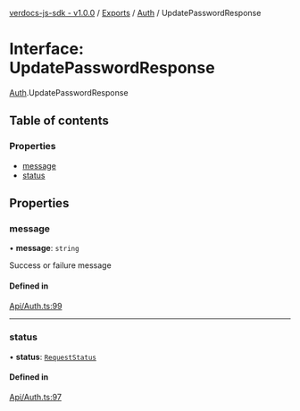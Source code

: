 [verdocs-js-sdk - v1.0.0](../README.md) / [Exports](../modules.md) / [Auth](../modules/Auth.md) / UpdatePasswordResponse

# Interface: UpdatePasswordResponse

[Auth](../modules/Auth.md).UpdatePasswordResponse

## Table of contents

### Properties

- [message](Auth.UpdatePasswordResponse.md#message)
- [status](Auth.UpdatePasswordResponse.md#status)

## Properties

### message

• **message**: `string`

Success or failure message

#### Defined in

[Api/Auth.ts:99](https://github.com/Verdocs/js-sdk/blob/a85c709/src/Api/Auth.ts#L99)

___

### status

• **status**: [`RequestStatus`](../modules/Endpoint.md#requeststatus)

#### Defined in

[Api/Auth.ts:97](https://github.com/Verdocs/js-sdk/blob/a85c709/src/Api/Auth.ts#L97)
